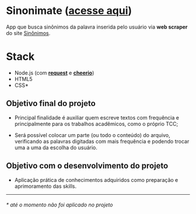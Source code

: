 # Sinonimate (<a href="https://sinonimate.herokuapp.com" target="_blank">acesse aqui</a>)

App que busca sinônimos da palavra inserida pelo usuário via **web scraper** do site [Sinônimos](https://www.sinonimos.com.br/).

# Stack
- Node.js (com [**request**](https://github.com/request/request) e [**cheerio**](https://github.com/cheeriojs/cheerio))
- HTML5
- CSS*

## Objetivo final do projeto

- Principal finalidade é auxiliar quem escreve textos com frequência e principalmente para os trabalhos acadêmicos, como o próprio TCC;

- Será possível colocar um parte (ou todo o conteúdo) do arquivo, verificando as palavras digitadas com mais frequência e podendo trocar uma a uma da escolha do usuário.

## Objetivo com o desenvolvimento do projeto

- Aplicação prática de conhecimentos adquiridos como preparação e aprimoramento das skills.

---

###### * até o momento não foi aplicado no projeto 
